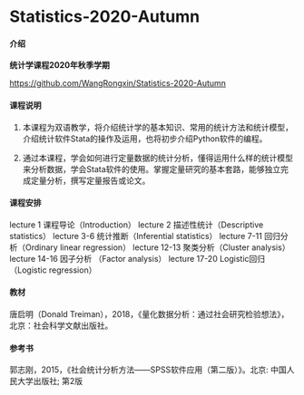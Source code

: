 # Statistics-2020-Autumn

#### 介绍
**统计学课程2020年秋季学期**


https://github.com/WangRongxin/Statistics-2020-Autumn

#### 课程说明

1.  本课程为双语教学，将介绍统计学的基本知识、常用的统计方法和统计模型，介绍统计软件Stata的操作及运用，也将初步介绍Python软件的编程。

2. 通过本课程，学会如何进行定量数据的统计分析，懂得运用什么样的统计模型来分析数据，学会Stata软件的使用。掌握定量研究的基本套路，能够独立完成定量分析，撰写定量报告或论文。

#### 课程安排

lecture 1 课程导论（Introduction）
lecture 2 描述性统计（Descriptive statistics） 
lecture 3-6 统计推断（Inferential statistics）
lecture 7-11 回归分析（Ordinary linear regression） 
lecture 12-13 聚类分析（Cluster analysis）
lecture 14-16 因子分析 （Factor analysis）
lecture 17-20 Logistic回归 （Logistic regression）

#### 教材

唐启明（Donald Treiman），2018，《量化数据分析：通过社会研究检验想法》，北京：社会科学文献出版社。
  

#### 参考书

郭志刚，2015，《社会统计分析方法——SPSS软件应用（第二版）》。北京: 中国人民大学出版社; 第2版


